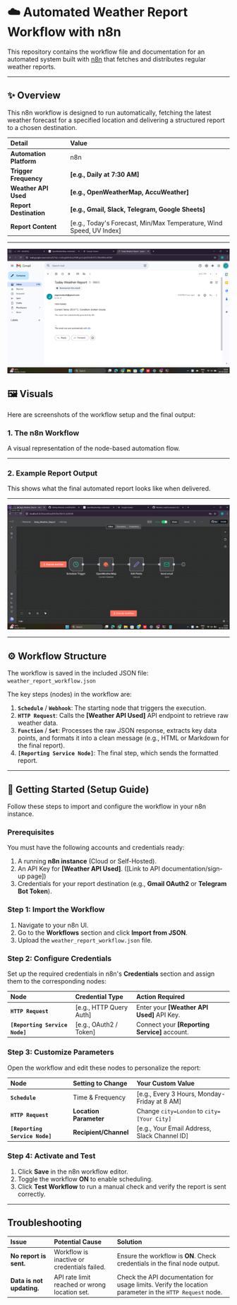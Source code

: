 # ☁️ Automated Weather Report Workflow with n8n

This repository contains the workflow file and documentation for an automated system built with [n8n](https://n8n.io/) that fetches and distributes regular weather reports.

***

## ✨ Overview

This n8n workflow is designed to run automatically, fetching the latest weather forecast for a specified location and delivering a structured report to a chosen destination.

| Detail | Value |
| :--- | :--- |
| **Automation Platform** | n8n |
| **Trigger Frequency** | **[e.g., Daily at 7:30 AM]** |
| **Weather API Used** | **[e.g., OpenWeatherMap, AccuWeather]** |
| **Report Destination** | **[e.g., Gmail, Slack, Telegram, Google Sheets]** |
| **Report Content** | [e.g., Today's Forecast, Min/Max Temperature, Wind Speed, UV Index] |

***
![outputimage](https://github.com/Mukesh77-code/Weather_mail/blob/a25c8dbe2b4f2a29fc6ac10d638def2896f18113/Screenshot%202025-10-26%20183048.png)
## 🖼️ Visuals

Here are screenshots of the workflow setup and the final output:

### 1. The n8n Workflow

A visual representation of the node-based automation flow.

****

### 2. Example Report Output

This shows what the final automated report looks like when delivered.

****

![Workflow_image](https://github.com/Mukesh77-code/Weather_mail/blob/f0048cd409d0ffba481045af345996fbad2f45d9/Screenshot%202025-10-26%20235057.png)

***

## ⚙️ Workflow Structure

The workflow is saved in the included JSON file: `weather_report_workflow.json`

The key steps (nodes) in the workflow are:

1.  **`Schedule`** / **`Webhook`**: The starting node that triggers the execution.
2.  **`HTTP Request`**: Calls the **[Weather API Used]** API endpoint to retrieve raw weather data.
3.  **`Function`** / **`Set`**: Processes the raw JSON response, extracts key data points, and formats it into a clean message (e.g., HTML or Markdown for the final report).
4.  **`[Reporting Service Node]`**: The final step, which sends the formatted report.

***

## 🚀 Getting Started (Setup Guide)

Follow these steps to import and configure the workflow in your n8n instance.

### Prerequisites

You must have the following accounts and credentials ready:

1.  A running **n8n instance** (Cloud or Self-Hosted).
2.  An API Key for **[Weather API Used]**. ([Link to API documentation/sign-up page])
3.  Credentials for your report destination (e.g., **Gmail OAuth2** or **Telegram Bot Token**).

### Step 1: Import the Workflow

1.  Navigate to your n8n UI.
2.  Go to the **Workflows** section and click **Import from JSON**.
3.  Upload the `weather_report_workflow.json` file.

### Step 2: Configure Credentials

Set up the required credentials in n8n's **Credentials** section and assign them to the corresponding nodes:

| Node | Credential Type | Action Required |
| :--- | :--- | :--- |
| **`HTTP Request`** | [e.g., HTTP Query Auth] | Enter your **[Weather API Used]** API Key. |
| **`[Reporting Service Node]`** | [e.g., OAuth2 / Token] | Connect your **[Reporting Service]** account. |

### Step 3: Customize Parameters

Open the workflow and edit these nodes to personalize the report:

| Node | Setting to Change | Your Custom Value |
| :--- | :--- | :--- |
| **`Schedule`** | Time & Frequency | [e.g., Every 3 Hours, Monday-Friday at 8 AM] |
| **`HTTP Request`** | **Location Parameter** | Change `city=London` to `city=[Your City]` |
| **`[Reporting Service Node]`** | **Recipient/Channel** | [e.g., Your Email Address, Slack Channel ID] |

### Step 4: Activate and Test

1.  Click **Save** in the n8n workflow editor.
2.  Toggle the workflow **ON** to enable scheduling.
3.  Click **Test Workflow** to run a manual check and verify the report is sent correctly.

***

## Troubleshooting

| Issue | Potential Cause | Solution |
| :--- | :--- | :--- |
| **No report is sent.** | Workflow is inactive or credentials failed. | Ensure the workflow is **ON**. Check credentials in the final node output. |
| **Data is not updating.** | API rate limit reached or wrong location set. | Check the API documentation for usage limits. Verify the location parameter in the `HTTP Request` node. |
